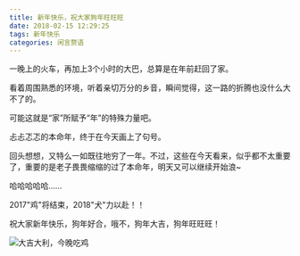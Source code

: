 ```yaml
---
title: 新年快乐，祝大家狗年旺旺旺
date: 2018-02-15 12:29:25
tags: 新年快乐
categories: 闲言赘语
---
```


一晚上的火车，再加上3个小时的大巴，总算是在年前赶回了家。

看着周围熟悉的环境，听着亲切万分的乡音，瞬间觉得，这一路的折腾也没什么大不了的。

可能这就是“家”所赋予“年”的特殊力量吧。

忐忐忑忑的本命年，终于在今天画上了句号。

回头想想，又特么一如既往地穷了一年。不过，这些在今天看来，似乎都不太重要了，重要的是老子畏畏缩缩的过了本命年，明天又可以继续开始浪~

哈哈哈哈哈……

2017"鸡"将结束，2018"犬"力以赴！！

祝大家新年快乐，狗年好合，哦不，狗年大吉，狗年旺旺旺！

![大吉大利，今晚吃鸡](/year-of-dog/2018.jpg)